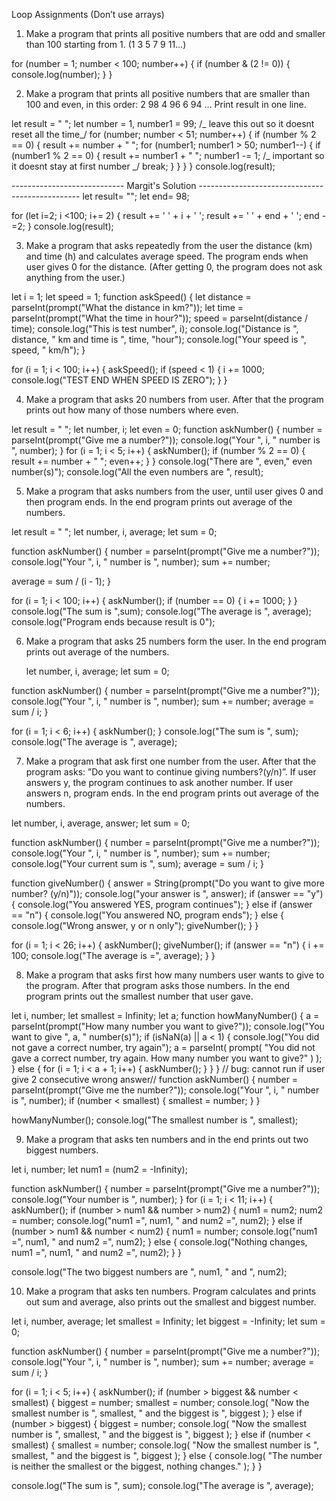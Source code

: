 Loop Assignments (Don’t use arrays)

1. Make a program that prints all positive numbers that are odd and smaller than 100 starting from 1. (1 3 5 7 9 11…)

for (number = 1; number < 100; number++) {
if (number & (2 != 0)) {
console.log(number);
}
}

2. Make a program that prints all positive numbers that are smaller than 100 and even, in this order: 2 98 4 96 6 94 … Print result in one line.

let result = " ";
let number = 1,
number1 = 99; /_ leave this out so it doesnt reset all the time_/
for (number; number < 51; number++) {
if (number % 2 == 0) {
result += number + " ";
for (number1; number1 > 50; number1--) {
if (number1 % 2 == 0) {
result += number1 + " ";
number1 -= 1; /_ important so it doesnt stay at first number _/
break;
}
}
}
}
console.log(result);

---------------------------- Margit's Solution ------------------------------------------------
let result= "";
let end= 98;

for (let i=2; i <100; i+= 2) {
result += ' ' + i + ' ';
result += ' ' + end + ' ';
end -=2;
}
console.log(result);

3. Make a program that asks repeatedly from the user the distance (km) and time (h) and calculates average speed. The program ends when user gives 0 for the distance. (After getting 0, the program does not ask anything from the user.)

let i = 1;
let speed = 1;
function askSpeed() {
let distance = parseInt(prompt("What the distance in km?"));
let time = parseInt(prompt("What the time in hour?"));
speed = parseInt(distance / time);
console.log("This is test number", i);
console.log("Distance is ", distance, " km and time is ", time, "hour");
console.log("Your speed is ", speed, " km/h");
}

for (i = 1; i < 100; i++) {
askSpeed();
if (speed < 1) {
i += 1000;
console.log("TEST END WHEN SPEED IS ZERO");
}
}

4. Make a program that asks 20 numbers from user. After that the program prints out how many of those numbers where even.

let result = " ";
let number, i;
let even = 0;
function askNumber() {
number = parseInt(prompt("Give me a number?"));
console.log("Your ", i, " number is ", number);
}
for (i = 1; i < 5; i++) {
askNumber();
if (number % 2 == 0) {
result += number + " ";
even++;
}
}
console.log("There are ", even," even number(s)");
console.log("All the even numbers are ", result);

5. Make a program that asks numbers from the user, until user gives 0 and then program ends. In the end program prints out average of the numbers.

let result = " ";
let number, i, average;
let sum = 0;

function askNumber() {
number = parseInt(prompt("Give me a number?"));
console.log("Your ", i, " number is ", number);
sum += number;

average = sum / (i - 1);
}

for (i = 1; i < 100; i++) {
askNumber();
if (number == 0) {
i += 1000;
}
}
console.log("The sum is ",sum);
console.log("The average is ", average);
console.log("Program ends because result is 0");

6. Make a program that asks 25 numbers form the user. In the end program prints out average of the numbers.

   let number, i, average;
   let sum = 0;

function askNumber() {
number = parseInt(prompt("Give me a number?"));
console.log("Your ", i, " number is ", number);
sum += number;
average = sum / i;
}

for (i = 1; i < 6; i++) {
askNumber();
}
console.log("The sum is ", sum);
console.log("The average is ", average);

7. Make a program that ask first one number from the user. After that the program asks: ”Do you want to continue giving numbers?(y/n)”. If user answers y, the program continues to ask another number. If user answers n, program ends. In the end program prints out average of the numbers.

let number, i, average, answer;
let sum = 0;

function askNumber() {
number = parseInt(prompt("Give me a number?"));
console.log("Your ", i, " number is ", number);
sum += number;
console.log("Your current sum is ", sum);
average = sum / i;
}

function giveNumber() {
answer = String(prompt("Do you want to give more number? (y/n)"));
console.log("your answer is ", answer);
if (answer == "y") {
console.log("You answered YES, program continues");
} else if (answer == "n") {
console.log("You answered NO, program ends");
} else {
console.log("Wrong answer, y or n only");
giveNumber();
}
}

for (i = 1; i < 26; i++) {
askNumber();
giveNumber();
if (answer == "n") {
i += 100;
console.log("The average is =", average);
}
}

8. Make a program that asks first how many numbers user wants to give to the program. After that program asks those numbers. In the end program prints out the smallest number that user gave.

let i, number;
let smallest = Infinity;
let a;
function howManyNumber() {
a = parseInt(prompt("How many number you want to give?"));
console.log("You want to give ", a, " number(s)");
if (isNaN(a) || a < 1) {
console.log("You did not gave a correct number, try again");
a = parseInt(
prompt(
"You did not gave a correct number, try again. How many number you want to give?"
)
);
} else {
for (i = 1; i < a + 1; i++) {
askNumber();
}
}
}
// bug: cannot run if user give 2 consecutive wrong answer//
function askNumber() {
number = parseInt(prompt("Give me the number?"));
console.log("Your ", i, " number is ", number);
if (number < smallest) {
smallest = number;
}
}

howManyNumber();
console.log("The smallest number is ", smallest);

9. Make a program that asks ten numbers and in the end prints out two biggest numbers.

let i, number;
let num1 = (num2 = -Infinity);

function askNumber() {
number = parseInt(prompt("Give me a number?"));
console.log("Your number is ", number);
}
for (i = 1; i < 11; i++) {
askNumber();
if (number > num1 && number > num2) {
num1 = num2;
num2 = number;
console.log("num1 =", num1, " and num2 =", num2);
} else if (number > num1 && number < num2) {
num1 = number;
console.log("num1 =", num1, " and num2 =", num2);
} else {
console.log("Nothing changes, num1 =", num1, " and num2 =", num2);
}
}

console.log("The two biggest numbers are ", num1, " and ", num2);

10. Make a program that asks ten numbers. Program calculates and prints out sum and average, also prints out the smallest and biggest number.

let i, number, average;
let smallest = Infinity;
let biggest = -Infinity;
let sum = 0;

function askNumber() {
number = parseInt(prompt("Give me a number?"));
console.log("Your ", i, " number is ", number);
sum += number;
average = sum / i;
}

for (i = 1; i < 5; i++) {
askNumber();
if (number > biggest && number < smallest) {
biggest = number;
smallest = number;
console.log(
"Now the smallest number is ",
smallest,
" and the biggest is ",
biggest
);
} else if (number > biggest) {
biggest = number;
console.log(
"Now the smallest number is ",
smallest,
" and the biggest is ",
biggest
);
} else if (number < smallest) {
smallest = number;
console.log(
"Now the smallest number is ",
smallest,
" and the biggest is ",
biggest
);
} else {
console.log(
"The number is neither the smallest or the biggest, nothing changes."
);
}
}

console.log("The sum is ", sum);
console.log("The average is ", average);
